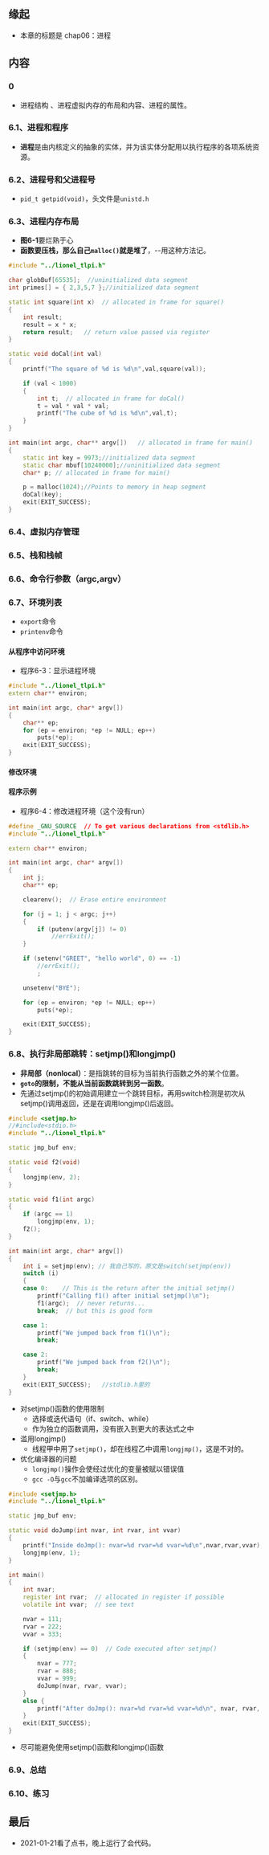 ## 缘起

+ 本章的标题是  chap06：进程

## 内容

### 0

+ 进程结构 、进程虚拟内存的布局和内容、进程的属性。

### 6.1、进程和程序

+ **进程**是由内核定义的抽象的实体，并为该实体分配用以执行程序的各项系统资源。

### 6.2、进程号和父进程号

+ `pid_t getpid(void)`，头文件是`unistd.h`

### 6.3、进程内存布局

+ **图6-1**要烂熟于心
+ **函数要压栈，那么自己`malloc()`就是堆了**，--用这种方法记。

```cpp
#include "../lionel_tlpi.h"

char globBuf[65535];  //uninitialized data segment
int primes[] = { 2,3,5,7 };//initialized data segment

static int square(int x)  // allocated in frame for square()
{
	int result;
	result = x * x;
	return result;   // return value passed via register
}

static void doCal(int val)
{
	printf("The square of %d is %d\n",val,square(val));

	if (val < 1000)
	{
		int t;  // allocated in frame for doCal()
		t = val * val * val;
		printf("The cube of %d is %d\n",val,t);
	}
}

int main(int argc, char** argv[])   // allocated in frame for main()
{
	static int key = 9973;//initialized data segment
	static char mbuf[10240000];//uninitialized data segment
	char* p; // allocated in frame for main()

	p = malloc(1024);//Points to memory in heap segment
	doCal(key);
	exit(EXIT_SUCCESS);
}
```



### 6.4、虚拟内存管理

### 6.5、栈和栈帧

### 6.6、命令行参数（argc,argv）

### 6.7、环境列表

+ `export`命令
+ `printenv`命令

#### 从程序中访问环境

+ 程序6-3：显示进程环境

```cpp
#include "../lionel_tlpi.h"
extern char** environ;

int main(int argc, char* argv[])
{
	char** ep;
	for (ep = environ; *ep != NULL; ep++)
		puts(*ep);
	exit(EXIT_SUCCESS);
}

```



#### 修改环境

#### 程序示例

+ 程序6-4：修改进程环境（这个没有run）

```cpp
#define _GNU_SOURCE  // To get various declarations from <stdlib.h>
#include "../lionel_tlpi.h"

extern char** environ;

int main(int argc, char* argv[])
{
	int j;
	char** ep;

	clearenv();  // Erase entire environment

	for (j = 1; j < argc; j++)
	{
		if (putenv(argv[j]) != 0)
			//errExit();
	}

	if (setenv("GREET", "hello world", 0) == -1)
		//errExit();
		;

	unsetenv("BYE");

	for (ep = environ; *ep != NULL; ep++)
		puts(*ep);

	exit(EXIT_SUCCESS);
}

```



### 6.8、执行非局部跳转：setjmp()和longjmp()

+ **非局部（nonlocal）**：是指跳转的目标为当前执行函数之外的某个位置。
+ **`goto`的限制，不能从当前函数跳转到另一函数**。
+ 先通过setjmp()的初始调用建立一个跳转目标，再用switch检测是初次从setjmp()调用返回，还是在调用longjmp()后返回。

```cpp
#include <setjmp.h>
//#include<stdio.h>
#include "../lionel_tlpi.h"

static jmp_buf env;

static void f2(void)
{
	longjmp(env, 2);
}

static void f1(int argc)
{
	if (argc == 1)
		longjmp(env, 1);
	f2();
}

int main(int argc, char* argv[])
{
	int i = setjmp(env); // 我自己写的，原文是switch(setjmp(env))
	switch (i)
	{
	case 0:    // This is the return after the initial setjmp()
		printf("Calling f1() after initial setjmp()\n");
		f1(argc);  // never returns...
		break;  // but this is good form

	case 1:
		printf("We jumped back from f1()\n");
		break;

	case 2:
		printf("We jumped back from f2()\n");
		break;
	}
	exit(EXIT_SUCCESS);   //stdlib.h里的
}
```

+ 对setjmp()函数的使用限制
  + 选择或迭代语句（if、switch、while）
  + 作为独立的函数调用，没有嵌入到更大的表达式之中
+ 滥用longjmp()
  + 线程甲中用了`setjmp()`，却在线程乙中调用`longjmp()`，这是不对的。
+ 优化编译器的问题
  + `longjmp()`操作会使经过优化的变量被赋以错误值
  + `gcc -O`与`gcc`不加编译选项的区别。

```cpp
#include <setjmp.h>
#include "../lionel_tlpi.h"

static jmp_buf env;

static void doJump(int nvar, int rvar, int vvar)
{
	printf("Inside doJmp(): nvar=%d rvar=%d vvar=%d\n",nvar,rvar,vvar);
	longjmp(env, 1);
}

int main()
{
	int nvar;
	register int rvar;  // allocated in register if possible
	volatile int vvar;  // see text

	nvar = 111;
	rvar = 222;
	vvar = 333;

	if (setjmp(env) == 0)  // Code executed after setjmp()
	{
		nvar = 777;
		rvar = 888;
		vvar = 999;
		doJump(nvar, rvar, vvar);
	}
	else {
		printf("After doJmp(): nvar=%d rvar=%d vvar=%d\n", nvar, rvar, vvar);
	}
	exit(EXIT_SUCCESS);
}
```

+ 尽可能避免使用setjmp()函数和longjmp()函数

### 6.9、总结

### 6.10、练习

## 最后

+ 2021-01-21看了点书，晚上运行了会代码。